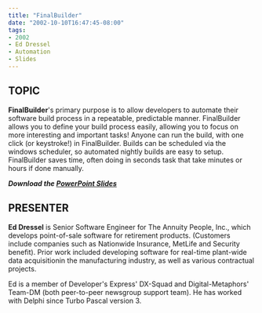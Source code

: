 ```yaml
---
title: "FinalBuilder"
date: "2002-10-10T16:47:45-08:00"
tags:
- 2002
- Ed Dressel
- Automation
- Slides
---
```

## TOPIC ##

**FinalBuilder**'s primary purpose is to allow developers to automate their software build process in a repeatable, predictable manner. FinalBuilder allows you to define your build process easily, allowing you to focus on more interesting and important tasks! Anyone can run the build, with one click (or keystroke!) in FinalBuilder. Builds can be scheduled via the windows scheduler, so automated nightly builds are easy to setup. FinalBuilder saves time, often doing in seconds task that take minutes or hours if done manually.

***Download the [PowerPoint Slides](/presentations/2002-10_FinalBuilder3/FinalBuilder3.ppt)***

## PRESENTER ##

**Ed Dressel** is Senior Software Engineer for The Annuity People, Inc., which develops point-of-sale software for retirement products. (Customers include companies such as Nationwide Insurance, MetLife and Security benefit). Prior work included developing software for real-time  plant-wide data acquisitionin the manufacturing industry, as well as various contractual projects.

Ed is a member of Developer's Express' DX-Squad and Digital-Metaphors' Team-DM (both peer-to-peer newsgroup support team). He has worked with Delphi since Turbo Pascal version 3.
